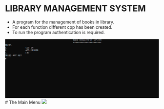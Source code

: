 # LIBRARY MANAGEMENT SYSTEM
* A program for the management of books in library. 
* For each function different cpp has been created.
* To run the program authentication is required.
<img src="screenshot/authe.png/">
# The Main Menu
<img src="screenshot/Screenshot(2).png/">

